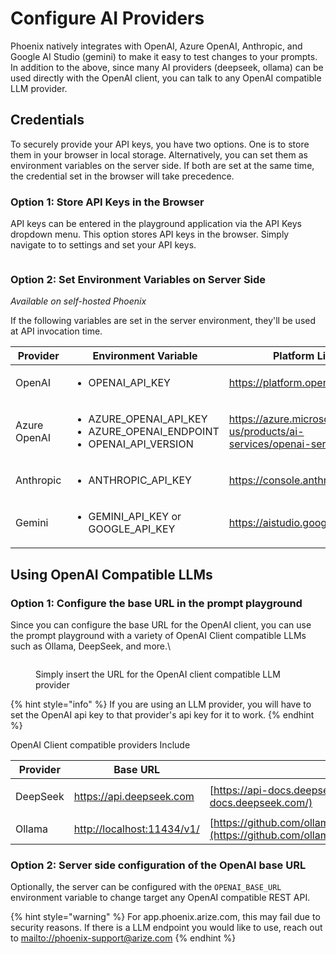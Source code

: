 # Configure AI Providers



Phoenix natively integrates with OpenAI, Azure OpenAI, Anthropic, and Google AI Studio (gemini) to make it easy to test changes to your prompts. In addition to the above, since many AI providers (deepseek, ollama) can be used directly with the OpenAI client, you can talk to any OpenAI compatible LLM provider.

## Credentials

To securely provide your API keys, you have two options. One is to store them in your browser in local storage. Alternatively, you can set them as environment variables on the server side. If both are set at the same time, the credential set in the browser will take precedence.

### Option 1: Store API Keys in the Browser

API keys can be entered in the playground application via the API Keys dropdown menu. This option stores API keys in the browser.  Simply navigate to to settings and set your API keys.

<figure><img src="https://storage.googleapis.com/arize-phoenix-assets/assets/images/ai_providers.png" alt=""><figcaption></figcaption></figure>

### Option 2: Set Environment Variables on Server Side

_Available on self-hosted Phoenix_

If the following variables are set in the server environment, they'll be used at API invocation time.

<table><thead><tr><th width="196">Provider</th><th>Environment Variable</th><th>Platform Link</th></tr></thead><tbody><tr><td>OpenAI</td><td><ul><li>OPENAI_API_KEY</li></ul></td><td><a href="https://platform.openai.com/">https://platform.openai.com/</a></td></tr><tr><td>Azure OpenAI</td><td><ul><li>AZURE_OPENAI_API_KEY</li><li>AZURE_OPENAI_ENDPOINT</li><li>OPENAI_API_VERSION</li></ul></td><td><a href="https://azure.microsoft.com/en-us/products/ai-services/openai-service/">https://azure.microsoft.com/en-us/products/ai-services/openai-service/</a></td></tr><tr><td>Anthropic</td><td><ul><li>ANTHROPIC_API_KEY</li></ul></td><td><a href="https://console.anthropic.com/">https://console.anthropic.com/</a></td></tr><tr><td>Gemini</td><td><ul><li>GEMINI_API_KEY or GOOGLE_API_KEY</li></ul></td><td><a href="https://aistudio.google.com/">https://aistudio.google.com/</a></td></tr></tbody></table>



## Using OpenAI Compatible LLMs

### Option 1: Configure the base URL in the prompt playground

Since you can configure the base URL for the OpenAI client, you can use the prompt playground with a variety of OpenAI Client compatible LLMs such as Ollama, DeepSeek, and more.\


<figure><img src="https://storage.googleapis.com/arize-phoenix-assets/assets/images/cutom_openai_llm.png" alt=""><figcaption><p>Simply insert the URL for the OpenAI client compatible LLM provider</p></figcaption></figure>

{% hint style="info" %}
If you are using an LLM provider, you will have to set the OpenAI api key to that provider's api key for it to work.
{% endhint %}

OpenAI Client compatible providers Include

| Provider | Base URL                                                                   | Docs                                                                                                                   |
| -------- | -------------------------------------------------------------------------- | ---------------------------------------------------------------------------------------------------------------------- |
| DeepSeek | <p><a href="https://api.deepseek.com">https://api.deepseek.com<br></a></p> | [https://api-docs.deepseek.com/](https://api-docs.deepseek.com/)                                                       |
| Ollama   | [http://localhost:11434/v1/](http://localhost:11434/v1/)                   | [https://github.com/ollama/ollama/blob/main/docs/openai.md](https://github.com/ollama/ollama/blob/main/docs/openai.md) |

### Option 2: Server side configuration of the OpenAI base URL

Optionally, the server can be configured with the `OPENAI_BASE_URL` environment variable to change target any OpenAI compatible REST API.



{% hint style="warning" %}
For app.phoenix.arize.com, this may fail due to security reasons. If there is a LLM endpoint you would like to use, reach out to [mailto://phoenix-support@arize.com](mailto://phoenix-support@arize.com)
{% endhint %}





